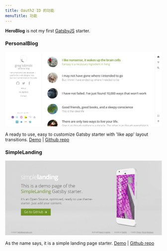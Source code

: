 ```yaml
---
title: Oauth2 ID 的功能
menuTitle: 功能
---
```


**HeroBlog** is not my first [GatsbyJS](https://www.gatsbyjs.org/) starter.

### PersonalBlog

![PersonalBlog](./gatsby-starter-personal-blog.png)

A ready to use, easy to customize Gatsby starter with 'like app' layout transitions. [Demo](https://gatsby-starter-personal-blog.greglobinski.com/) | [Github repo](https://github.com/greglobinski/gatsby-starter-personal-blog)

### SimpleLanding

![SimpleLanding](./gatsby-starter-simple-landing.png)

As the name says, it is a simple landing page starter.
[Demo](https://gatsby-starter-simple-landing.greglobinski.com/) | [Github repo](https://github.com/greglobinski/gatsby-starter-simple-landing)
